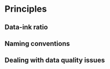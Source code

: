 # Principles



## Data-ink ratio



## Naming conventions



## Dealing with data quality issues


